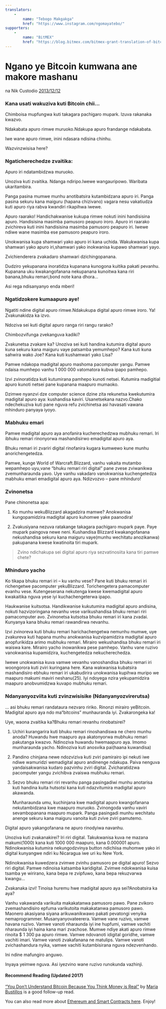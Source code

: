 ```yaml
---
translators: 
    - 
        name: "Tebogo Makgakga"
        href: "https://www.instagram.com/ngomayatebo/"
supporters: 
    - 
        name: "BitMEX"
        href: "https://blog.bitmex.com/bitmex-grant-translation-of-bitcoin-content-into-african-languages/"
---
```

# Ngano ye Bitcoin kumwana ane makore mashanu

na Nik Custodio [2013/12/12](https://www.freecodecamp.org/news/explain-bitcoin-like-im-five-73b4257ac833/)

<LanguageDropdown/>

### Kana usati wakuziva kuti Bitcoin chii…

Chimboisa mupfungwa kuti takagara pachigaro mupark. Izuva rakanaka kwazvo.

Ndakabata apuro rimwe muruoko.Ndakupa apuro frandange ndakabata.

Iwe wane apuro rimwe, inini ndasara ndisina chinhu.

Wazvinzwisisa here?

### Ngaticherechedze zvaitika:

Apuro iri ndatambidzwa muruoko.

Unoziva kuti zvaitika. Ndanga ndiripo.Iwewe wangauripowo. Waribata ukaritambira.

Panga pasina mumwe munhu anotibatsira kutambidzana apuro iri. Panga pasina sekuru kana maiguru (hapana chizivano) vagara nesu vakatiudza kuti apuro riya rabva kwandiri rikapihwa iwewe. 

Apuro raarako! Handichakwanise kukupa rimwe nokuti inini handisisina apuro. Handisisina masimba pamusoro peapuro iroro. Apuro iri raarako zvichireva kuti inini handisisina masimba pamusoro peapuro iri. Iwewe ndiwe wane masimba ese pamusoro peapuro iroro.

Unokwanisa kupa shamwari yako apuro iri kana uchida. Wakukwanisa kupa shamwari yako apuro iri,shamwari yako inokwanisa kupawo shamwari yayo.

Zvichienderera zvakadaro shamwari dzichingopanana.

Dudziro yekupanana inoratidza kupanana kunogona kuitika pakati pevanhu. Kupanana uku kwakangofanana nekupanana kunoitwa kana riri banana,bhuku remari,bond note kana dhora…

Asi rega ndisanyanyo enda mberi!

### Ngatidzokere kumaapuro aye!

Ngatiti ndine digital apuro rimwe.Ndakukupa digital apuro rimwe iroro.
Ya! Zvakunakidza ka izvo.

Ndoziva sei kuti digital apuro ranga riri rangu rarako?

Chimbozvifunga zvekanguva kadiki?

Zvakunetsa zvakare ka? Unoziva sei kuti handina kutumira digital apuro kuna sekuru kana maiguru vaye patsamba yemumhepo? Kana kuti kuna sahwira wako Joe? Kana kuti kushamwari yako Lisa?

Pamwe ndakopa madigital apuro mashoma pacomputer yangu. Pamwe ndaisa mumhepo vanhu 1 000 000  vatomatora kubva ipapo pamhepo.

Izvi zvinoratidza kuti kutumirana pamhepo kunoti netsei. Kutumira madigitial apuro kunoti netsei pane kupanana  maapuro mumaoko.

Dzimwe nyanzvi dze computer science dzine zita rekunetsa kwekutumira madigital apuro aya: kushandisa kaviri. Usanetsekana nazvo.Chako ndechekuziva kuti pane nguva refu zvichinetsa asi havasati vawana mhinduro panyaya iyoyo.

### Mabhuku emari

Pamwe madigital apuro aya anofanira kucherechedzwa mubhuku remari. Iri ibhuku remari rinonyorwa mashandisirwo emadigital apuro aya.

Bhuku remari iri zvariri digital rinofanira kugara kumwewo kune munhu anorichengetedza.

Pamwe, kunge World of Warcraft.Blizzard, vanhu vakaita mutambo wepamhepo uyu,vane “bhuku remari riri digital” pane zvese zviwanikwa zvemunharaunda yavo. Uye vanhu vakadaro vanokwanisa kuchengetedza mabhuku emari emadigital apuro aya. Ndizvozvo – pane mhinduro!

### Zvinonetsa

Pane chinonetsa apa:

1) Ko munhu wekuBlizzard akagadzira mamwe? Anokwanisa kungopamidzira madigital apuro kuhomwe yake paanodira!

2) Zvakusiyana nezuva ratakange takagara pachigaro mupark paye. Paye mupark paingova newe neni. Kushandisa Blizzard kwakangofanana nekushandisa sekuru kana maiguru vaye(munhu wechitatu anozikanwa) pakupanana kwese kwatinoita tiri mupark. 

> Zvino ndichakupa sei digital apuro riya sezvatinosiita kana tiri pamwe chete?

### Mhinduro yacho

Ko tikapa bhuku remari iri – ku vanhu vese? Pane kuti bhuku remari iri richengetwe pacomputer yekuBlizzard. Torichengetera pamacomputer evanhu vese. Kutengeserana nekutenga kwese kwemadigital apuro kwakaitika nguva yese iyi kuchachengeterwa ipapo.

Haukwanise kuitsotsa. Handikwanise kukutumira madigital apuro andisina, nokuti hazvizoringana nevanhu vese varikushandisa bhuku remari riri pamacomputer avo. Zvinonetsa kutsotsa bhuku remari iri kana zvadai. Kunyanya kana bhuku remari rawandirwa nevanhu.

Izvi zvinoreva kuti bhuku remari harichachengetwa nemunhu mumwe, uye zvakureva kuti hapana munhu anokwanisa kuzvipamidzira madigital apuro anopfurikidza arimo mubhuku remari. Mirairo wekushandisa bhuku remari iri waiswa kare. Mirairo yacho inowanikwa pese pamhepo. Vanhu vane ruzivo vanokwanisa kupamidzira, kuchengetedza nekucherechedza.

Iwewe unokwanisa kuva vamwe vevanhu vanoshandisa bhuku remari iri woongorora kuti zviri kuringana here. Kana wakwanisa kubatsira mashandisiro ebhuku remari iri ukabudirira unokwanisa kupihwa muripo we maapuro makumi maviri neshanu(25). Iyi ndoyega nzira yekupamidzira maapuro anobvumidzwa kuvapo mubhuku remari.

### Ndanyanyozviita kuti zvinzwisisike (Ndanyanyozvirerutsa)

… asi bhuku remari randataura nezvaro ririko. Rinonzi mirairo yeBitcoin. Madigital apuro aya ndo ma“bitcoins” munhauranda iyi. Zvakarongeka ka!

Uye, waona zvaitika ka?Bhuku remari revanhu rinobatsirei?

1) Uchiri kurangarira kuti bhuku remari rinoshandiswa ne chero munhu anoda? Huwandu hwe maapuro aya akatonyorwa mubhuku remari pakutanga kwazvo. Ndinoziva huwandu hwemaapuro aya. Imomo munharaunda yacho. Ndinoziva kuti anosvika pai(haana kuwandisa)

2) Pandino chinjana newe ndozviziva kuti zviri pamirairo ipi nekuti iwe ndiwe wamuridzi wemadigital apuro andinenge ndakupa. Paiva nenguva yandaisakwanisa kudaro pazvinhu zviri digital. Zvicharatidzwa pacomputer yangu zvichibva zvaiswa mubhuku remari.

3) Sezvo bhuku remari riri revanhu panga pasingadiwi munhu anotarisa kuti handina kuita hutsotsi kana kuti ndazvitumira madigital apuro akawanda.

    Munharaunda umu, kuchinjana kwe madigital apuro kwangofanana nekutambidzana kwe maapuro muruoko. Zvinongoda vanhu vaviri sevambopanana maapuro mupark. Panga pasingadi munhu wechitatu anenge sekuru kana maiguru vanoita kuti zvive zviri pamutemo.

Digital apuro yakangofanana ne apuro rinodyiwa navanhu.

Unoziva kuti zvakanakirei? Iri riri digital. Takukwanisa kuva ne mazana makumi(1000) kana kuti 1000 000 maapuro, kana 0.000001 apuro. Ndinokwanisa kutumira nekungodzvinya button ndichiisa muhomwe yako iri digital kunyangwe ndiri ku Nicaragua iwe uri ku New York.

Ndinokwanisa kuwedzera zvimwe zvinhu pamusoro pe digital apuro! Sezvo riri digital. Pamwe ndinoisa katsamba karidigital. Zvimwe ndokwanisa kuisa tsamba ye wirirano, kana bepa re zvipfuwo, kana bepa rekuzvarwa kwangu…

Zvakanaka izvi! Tinoisa huremu hwe madigital apuro aya sei?Anobatsira ka aya?

Vanhu vakawanda varikuita makakatanwa pamusoro pawo. Pane zvikoro zvemashandisiro epfuma varikutoita makakatanwa pamusoro pawo. Maonero akasiyana siyana arikuwanikwawo pakati pevatongi venyika nemaprogrammer. Musanyanyovateerera. Vamwe vane ruzivo, vamwe havana ruzivo. Vamwe vanoti nharaunda iyi ine hupfumi, vamwe vachiti nharaunda iyi haina kana mari zvachose. Mumwe ndiye akati apuro rimwe rinoita $ 1 300 pa apuro rimwe. Vamwe ndovanoti idigital goridhe, vamwe vachiti imari. Vamwe vanoti zvakafanana ne matulips. Vamwe vanoti zvichashandura nyika, vamwe vachiti kutambisirana nguva ndezvenhando.

Ini ndine mafungiro anguwo.

Inyaya yeimwe nguva. Asi iyezvino wane ruzivo runokunda vazhinji.

#### Recommend Reading (Updated 2017)

[“You Don’t Understand Bitcoin Because You Think Money is Real”](https://medium.com/@mariabustillos/you-dont-understand-bitcoin-because-you-think-money-is-real-5aef45b8e952?source=linkShare-2d6f142ff3cc-1512362100) by [Maria Bustillos](https://www.freecodecamp.org/news/explain-bitcoin-like-im-five-73b4257ac833/undefined) is a good follow-up read.

You can also read more about [Ethereum and Smart Contracts here](https://medium.freecodecamp.org/smart-contracts-for-dummies-a1ba1e0b9575?source=linkShare-2d6f142ff3cc-1512086124). Enjoy!